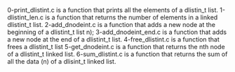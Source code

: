 0-print_dlistint.c is a function that prints all the elements of a dlistin_t list.
1-dlistint_len.c is a function that returns the number of elements in a linked dlistint_t list.
2-add_dnodeint.c is a function that adds a new node at the beginning of a dlistint_t list n);
3-add_dnodeint_end.c is a function that adds a new node at the end of a dlistint_t list.
4-free_dlistint.c is a function that frees a dlistint_t list
5-get_dnodeint.c is a function that returns the nth node of a dlistint_t linked list.
6-sum_dlistint.c is a function that returns the sum of all the data (n) of a dlisint_t linked list.